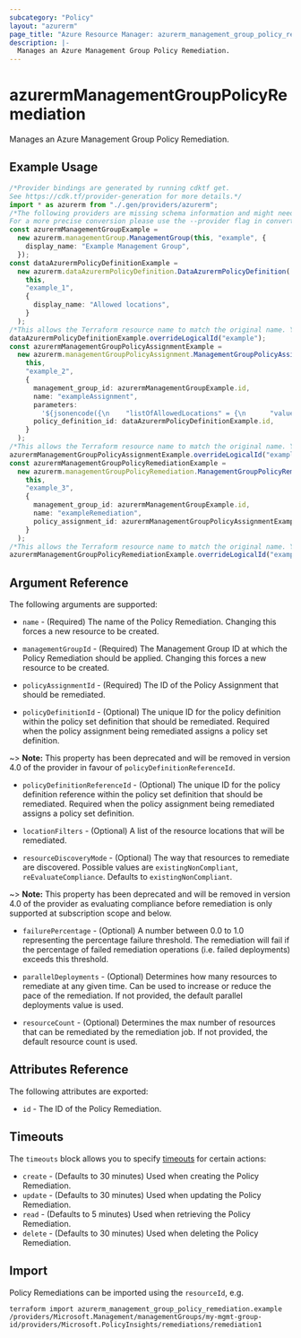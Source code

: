 ```yaml
---
subcategory: "Policy"
layout: "azurerm"
page_title: "Azure Resource Manager: azurerm_management_group_policy_remediation"
description: |-
  Manages an Azure Management Group Policy Remediation.
---
```


# azurermManagementGroupPolicyRemediation

Manages an Azure Management Group Policy Remediation.

## Example Usage

```typescript
/*Provider bindings are generated by running cdktf get.
See https://cdk.tf/provider-generation for more details.*/
import * as azurerm from "./.gen/providers/azurerm";
/*The following providers are missing schema information and might need manual adjustments to synthesize correctly: azurerm.
For a more precise conversion please use the --provider flag in convert.*/
const azurermManagementGroupExample =
  new azurerm.managementGroup.ManagementGroup(this, "example", {
    display_name: "Example Management Group",
  });
const dataAzurermPolicyDefinitionExample =
  new azurerm.dataAzurermPolicyDefinition.DataAzurermPolicyDefinition(
    this,
    "example_1",
    {
      display_name: "Allowed locations",
    }
  );
/*This allows the Terraform resource name to match the original name. You can remove the call if you don't need them to match.*/
dataAzurermPolicyDefinitionExample.overrideLogicalId("example");
const azurermManagementGroupPolicyAssignmentExample =
  new azurerm.managementGroupPolicyAssignment.ManagementGroupPolicyAssignment(
    this,
    "example_2",
    {
      management_group_id: azurermManagementGroupExample.id,
      name: "exampleAssignment",
      parameters:
        '${jsonencode({\n    "listOfAllowedLocations" = {\n      "value" = ["East US"]\n    }\n  })}',
      policy_definition_id: dataAzurermPolicyDefinitionExample.id,
    }
  );
/*This allows the Terraform resource name to match the original name. You can remove the call if you don't need them to match.*/
azurermManagementGroupPolicyAssignmentExample.overrideLogicalId("example");
const azurermManagementGroupPolicyRemediationExample =
  new azurerm.managementGroupPolicyRemediation.ManagementGroupPolicyRemediation(
    this,
    "example_3",
    {
      management_group_id: azurermManagementGroupExample.id,
      name: "exampleRemediation",
      policy_assignment_id: azurermManagementGroupPolicyAssignmentExample.id,
    }
  );
/*This allows the Terraform resource name to match the original name. You can remove the call if you don't need them to match.*/
azurermManagementGroupPolicyRemediationExample.overrideLogicalId("example");

```

## Argument Reference

The following arguments are supported:

*   `name` - (Required) The name of the Policy Remediation. Changing this forces a new resource to be created.

*   `managementGroupId` - (Required) The Management Group ID at which the Policy Remediation should be applied. Changing this forces a new resource to be created.

*   `policyAssignmentId` - (Required) The ID of the Policy Assignment that should be remediated.

*   `policyDefinitionId` - (Optional) The unique ID for the policy definition within the policy set definition that should be remediated. Required when the policy assignment being remediated assigns a policy set definition.

\~> **Note:** This property has been deprecated and will be removed in version 4.0 of the provider in favour of `policyDefinitionReferenceId`.

*   `policyDefinitionReferenceId` - (Optional) The unique ID for the policy definition reference within the policy set definition that should be remediated. Required when the policy assignment being remediated assigns a policy set definition.

*   `locationFilters` - (Optional) A list of the resource locations that will be remediated.

*   `resourceDiscoveryMode` - (Optional) The way that resources to remediate are discovered. Possible values are `existingNonCompliant`, `reEvaluateCompliance`. Defaults to `existingNonCompliant`.

\~> **Note:** This property has been deprecated and will be removed in version 4.0 of the provider as evaluating compliance before remediation is only supported at subscription scope and below.

*   `failurePercentage` - (Optional) A number between 0.0 to 1.0 representing the percentage failure threshold. The remediation will fail if the percentage of failed remediation operations (i.e. failed deployments) exceeds this threshold.

*   `parallelDeployments` - (Optional) Determines how many resources to remediate at any given time. Can be used to increase or reduce the pace of the remediation. If not provided, the default parallel deployments value is used.

*   `resourceCount` - (Optional) Determines the max number of resources that can be remediated by the remediation job. If not provided, the default resource count is used.

## Attributes Reference

The following attributes are exported:

* `id` - The ID of the Policy Remediation.

## Timeouts

The `timeouts` block allows you to specify [timeouts](https://www.terraform.io/language/resources/syntax#operation-timeouts) for certain actions:

* `create` - (Defaults to 30 minutes) Used when creating the Policy Remediation.
* `update` - (Defaults to 30 minutes) Used when updating the Policy Remediation.
* `read` - (Defaults to 5 minutes) Used when retrieving the Policy Remediation.
* `delete` - (Defaults to 30 minutes) Used when deleting the Policy Remediation.

## Import

Policy Remediations can be imported using the `resourceId`, e.g.

```console
terraform import azurerm_management_group_policy_remediation.example /providers/Microsoft.Management/managementGroups/my-mgmt-group-id/providers/Microsoft.PolicyInsights/remediations/remediation1
```
